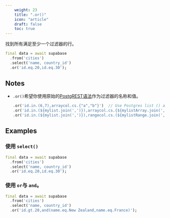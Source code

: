 ```yaml
---
    weight: 23
    title: ".or()"
    icon: "article"
    draft: false
    toc: true
---
```


找到所有满足至少一个过滤器的行。


```dart
final data = await supabase
  .from('cities')
  .select('name, country_id')
  .or('id.eq.20,id.eq.30');
```






## Notes

- `.or()`希望你使用原始的[PostgREST语法](https://postgrest.org/en/stable/api.html#horizontal-filtering-rows)作为过滤器的名称和值。

  ```dart
  .or('id.in.(6,7),arraycol.cs.{"a","b"}')  // Use Postgres list () and 'in' for in_ filter. Array {} and 'cs' for contains.
  .or('id.in.(${mylist.join(',')}),arraycol.cs.{${mylistArray.join(',')}}')	// You can insert a Dart list for list or array column.
  .or('id.in.(${mylist.join(',')}),rangecol.cs.(${mylistRange.join(',')}]')	// You can insert a Dart list for list or range column.
  ```










## Examples

### 使用 `select()`



```dart
final data = await supabase
  .from('cities')
  .select('name, country_id')
  .or('id.eq.20,id.eq.30');
```

### 使用 `or`与 `and`。



```dart
final data = await supabase
  .from('cities')
  .select('name, country_id')
  .or('id.gt.20,and(name.eq.New Zealand,name.eq.France)');
```